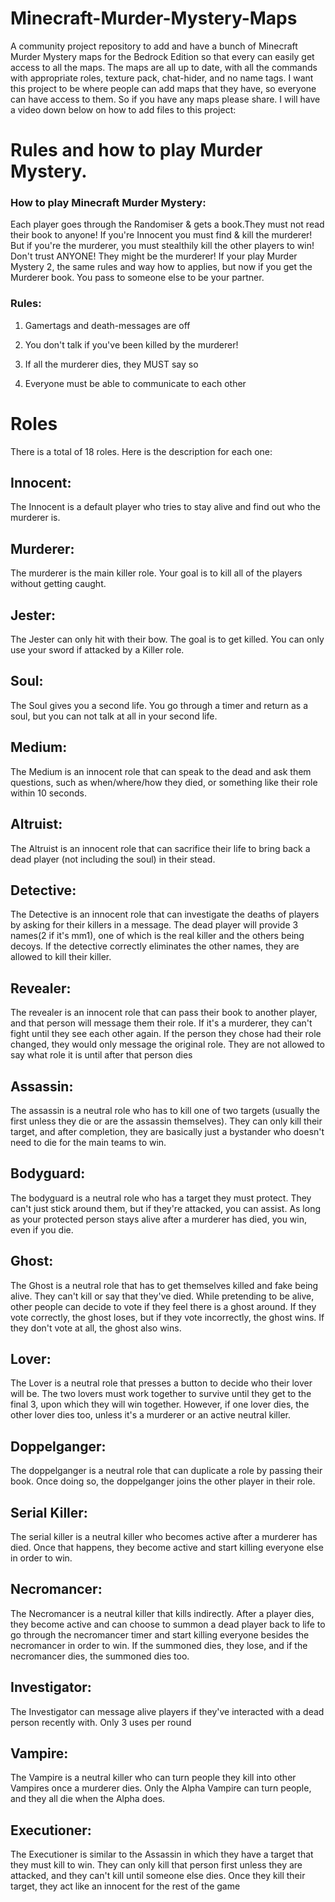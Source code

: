 # Minecraft-Murder-Mystery-Maps
A community project repository to add and have a bunch of Minecraft Murder Mystery maps for the Bedrock Edition so that every can easily get access to all the maps.
The maps are all up to date, with all the commands with appropriate roles, texture pack, chat-hider, and no name tags.
I want this project to be where people can add maps that they have, so everyone can have access to them. So if you have any maps please share.
I will have a video down below on how to add files to this project:

# Rules and how to play Murder Mystery.

### How to play Minecraft Murder Mystery:

Each player goes through the Randomiser & gets a book.They must not read their book to anyone! If you're Innocent you must find & kill the murderer! But if you're the murderer, you must stealthily kill the other players to win! Don't trust ANYONE! They might be the murderer! If your play Murder Mystery 2, the same rules and way how to applies, but now if you get the Murderer book. You pass to someone else to be your partner.

### Rules:

1. Gamertags and
death-messages
are off

2. You don't
talk if you've
been killed by 
the murderer!

3. If all the
murderer dies, 
they MUST say
so

4. Everyone must
be able to
communicate to
each other


# Roles

There is a total of 18 roles. Here is the description for each one:

## Innocent:

The Innocent is a default player who tries to stay alive and find out who the murderer is.

## Murderer:

The murderer is the main killer role. Your goal is to kill all of the players without getting caught.

## Jester:

The Jester can only hit with their bow. The goal is to get killed. You can only use your sword if attacked by a Killer role.

## Soul:

The Soul gives you a second life. You go through a timer and return as a soul, but you can not talk at all in your second life.

## Medium:

The Medium is an innocent role that can speak to the dead and ask them questions, such as when/where/how they died, or something like their role within 10 seconds.

## Altruist:

The Altruist is an innocent role that can sacrifice their life to bring back a dead player (not including the soul) in their stead.

## Detective:

The Detective is an innocent role that can investigate the deaths of players by asking for their killers in a message. The dead player will provide 3 names(2 if it's mm1), one of which is the real killer and the others being decoys. If the detective correctly eliminates the other names, they are allowed to kill their killer.

## Revealer:

The revealer is an innocent role that can pass their book to another player, and that person will message them their role. If it's a murderer, they can't fight until they see each other again. If the person they chose had their role changed, they would only message the original role. They are not allowed to say what role it is until after that person dies

## Assassin:

The assassin is a neutral role who has to kill one of two targets (usually the first unless they die or are the assassin themselves). They can only kill their target, and after completion, they are basically just a bystander who doesn't need to die for the main teams to win.

## Bodyguard:

The bodyguard is a neutral role who has a target they must protect. They can't just stick around them, but if they're attacked, you can assist. As long as your protected person stays alive after a murderer has died, you win, even if you die.

## Ghost:

The Ghost is a neutral role that has to get themselves killed and fake being alive. They can't kill or say that they've died. While pretending to be alive, other people can decide to vote if they feel there is a ghost around. If they vote correctly, the ghost loses, but if they vote incorrectly, the ghost wins. If they don't vote at all, the ghost also wins.

## Lover:

The Lover is a neutral role that presses a button to decide who their lover will be. The two lovers must work together to survive until they get to the final 3, upon which they will win together. However, if one lover dies, the other lover dies too, unless it's a murderer or an active neutral killer.

## Doppelganger:

The doppelganger is a neutral role that can duplicate a role by passing their book. Once doing so, the doppelganger joins the other player in their role.

## Serial Killer:

The serial killer is a neutral killer who becomes active after a murderer has died. Once that happens, they become active and start killing everyone else in order to win.

## Necromancer:

The Necromancer is a neutral killer that kills indirectly. After a player dies, they become active and can choose to summon a dead player back to life to go through the necromancer timer and start killing everyone besides the necromancer in order to win. If the summoned dies, they lose, and if the necromancer dies, the summoned dies too.

## Investigator:

The Investigator can message alive players if they've interacted with a dead person recently with. Only 3 uses per round

## Vampire:

The Vampire is a neutral killer who can turn people they kill into other Vampires once a murderer dies. Only the Alpha Vampire can turn people, and they all die when the Alpha does. 

## Executioner:

The Executioner is similar to the Assassin in which they have a target that they must kill to win. They can only kill that person first unless they are attacked, and they can't kill until someone else dies. Once they kill their target, they act like an innocent for the rest of the game
